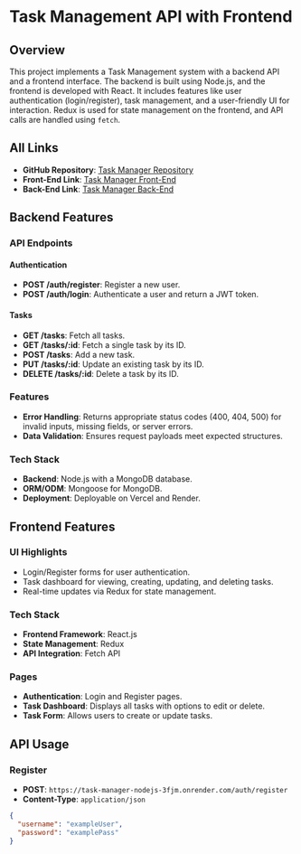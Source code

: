 # Task Management API with Frontend

## Overview
This project implements a Task Management system with a backend API and a frontend interface. The backend is built using Node.js, and the frontend is developed with React. It includes features like user authentication (login/register), task management, and a user-friendly UI for interaction. Redux is used for state management on the frontend, and API calls are handled using `fetch`.

## All Links
- **GitHub Repository**: [Task Manager Repository](https://github.com/dashrathshinde07/task-manager-nodejs.git)
- **Front-End Link**: [Task Manager Front-End](https://task-manager-nodejs-ec97.vercel.app/)
- **Back-End Link**: [Task Manager Back-End](https://task-manager-nodejs-3fjm.onrender.com)

## Backend Features

### API Endpoints

#### Authentication
- **POST /auth/register**: Register a new user.
- **POST /auth/login**: Authenticate a user and return a JWT token.

#### Tasks
- **GET /tasks**: Fetch all tasks.
- **GET /tasks/:id**: Fetch a single task by its ID.
- **POST /tasks**: Add a new task.
- **PUT /tasks/:id**: Update an existing task by its ID.
- **DELETE /tasks/:id**: Delete a task by its ID.

### Features
- **Error Handling**: Returns appropriate status codes (400, 404, 500) for invalid inputs, missing fields, or server errors.
- **Data Validation**: Ensures request payloads meet expected structures.

### Tech Stack
- **Backend**: Node.js with a MongoDB database.
- **ORM/ODM**: Mongoose for MongoDB.
- **Deployment**: Deployable on Vercel and Render.

## Frontend Features

### UI Highlights
- Login/Register forms for user authentication.
- Task dashboard for viewing, creating, updating, and deleting tasks.
- Real-time updates via Redux for state management.

### Tech Stack
- **Frontend Framework**: React.js
- **State Management**: Redux
- **API Integration**: Fetch API

### Pages
- **Authentication**: Login and Register pages.
- **Task Dashboard**: Displays all tasks with options to edit or delete.
- **Task Form**: Allows users to create or update tasks.

## API Usage

### Register
- **POST**: `https://task-manager-nodejs-3fjm.onrender.com/auth/register`
- **Content-Type**: `application/json`

```json
{
  "username": "exampleUser",
  "password": "examplePass"
}

